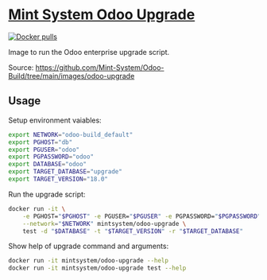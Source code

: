 [Mint System Odoo Upgrade](https://odoo.build/images/odoo-upgrade/)
===

[![Docker pulls](https://img.shields.io/docker/pulls/mintsystem/odoo-upgrade)](https://hub.docker.com/r/mintsystem/odoo-upgrade/)

Image to run the Odoo enterprise upgrade script.

Source: <https://github.com/Mint-System/Odoo-Build/tree/main/images/odoo-upgrade>

## Usage

Setup environment vaiables:

```bash
export NETWORK="odoo-build_default"
export PGHOST="db"
export PGUSER="odoo"
export PGPASSWORD="odoo"
export DATABASE="odoo"
export TARGET_DATABASE="upgrade"
export TARGET_VERSION="18.0"
```

Run the upgrade script:

```bash
docker run -it \
    -e PGHOST="$PGHOST" -e PGUSER="$PGUSER" -e PGPASSWORD="$PGPASSWORD" \
    --network="$NETWORK" mintsystem/odoo-upgrade \
    test -d "$DATABASE" -t "$TARGET_VERSION" -r "$TARGET_DATABASE"
```

Show help of upgrade command and arguments:

```bash
docker run -it mintsystem/odoo-upgrade --help
docker run -it mintsystem/odoo-upgrade test --help
```
